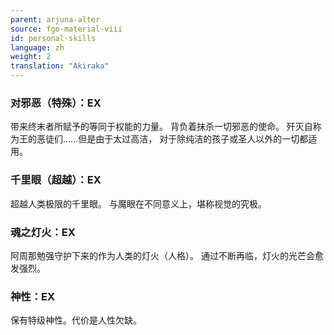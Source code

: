 ```yaml
---
parent: arjuna-alter
source: fgo-material-viii
id: personal-skills
language: zh
weight: 2
translation: "Akiraka"
---
```


### 对邪恶（特殊）：EX

带来终末者所赋予的等同于权能的力量。
背负着抹杀一切邪恶的使命。
歼灭自称为王的恶徒们……但是由于太过高洁，
对于除纯洁的孩子或圣人以外的一切都适用。

### 千里眼（超越）：EX

超越人类极限的千里眼。
与魔眼在不同意义上，堪称视觉的究极。

### 魂之灯火：EX

阿周那勉强守护下来的作为人类的灯火（人格）。
通过不断再临，灯火的光芒会愈发强烈。

### 神性：EX

保有特级神性。代价是人性欠缺。
